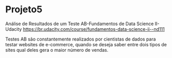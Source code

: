 # Projeto5
Análise de Resultados de um Teste AB-Fundamentos de Data Science II-Udacity
https://br.udacity.com/course/fundamentos-data-science-ii--nd111

Testes AB são constantemente realizados por cientistas de dados para testar websites de e-commerce,
quando se deseja saber entre dois tipos de sites qual deles gera o maior número de vendas.
